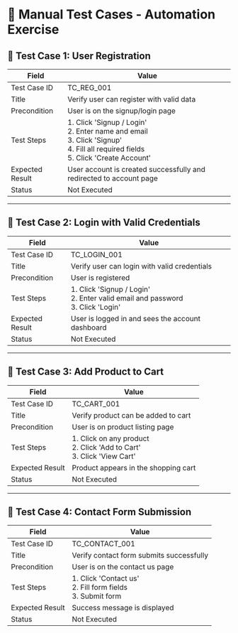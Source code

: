 # 🧪 Manual Test Cases - Automation Exercise

## 📄 Test Case 1: User Registration

| Field            | Value                                     |
|------------------|-------------------------------------------|
| Test Case ID     | TC_REG_001                                |
| Title            | Verify user can register with valid data  |
| Precondition     | User is on the signup/login page          |
| Test Steps       | 1. Click 'Signup / Login'<br>2. Enter name and email<br>3. Click 'Signup'<br>4. Fill all required fields<br>5. Click 'Create Account' |
| Expected Result  | User account is created successfully and redirected to account page |
| Status           | Not Executed                              |

---

## 📄 Test Case 2: Login with Valid Credentials

| Field            | Value                                   |
|------------------|-----------------------------------------|
| Test Case ID     | TC_LOGIN_001                            |
| Title            | Verify user can login with valid credentials |
| Precondition     | User is registered                      |
| Test Steps       | 1. Click 'Signup / Login'<br>2. Enter valid email and password<br>3. Click 'Login' |
| Expected Result  | User is logged in and sees the account dashboard |
| Status           | Not Executed                            |

---

## 📄 Test Case 3: Add Product to Cart

| Field            | Value                                   |
|------------------|-----------------------------------------|
| Test Case ID     | TC_CART_001                             |
| Title            | Verify product can be added to cart     |
| Precondition     | User is on product listing page         |
| Test Steps       | 1. Click on any product<br>2. Click 'Add to Cart'<br>3. Click 'View Cart' |
| Expected Result  | Product appears in the shopping cart    |
| Status           | Not Executed                            |

---

## 📄 Test Case 4: Contact Form Submission

| Field            | Value                                     |
|------------------|-------------------------------------------|
| Test Case ID     | TC_CONTACT_001                            |
| Title            | Verify contact form submits successfully  |
| Precondition     | User is on the contact us page            |
| Test Steps       | 1. Click 'Contact us'<br>2. Fill form fields<br>3. Submit form |
| Expected Result  | Success message is displayed              |
| Status           | Not Executed                              |
